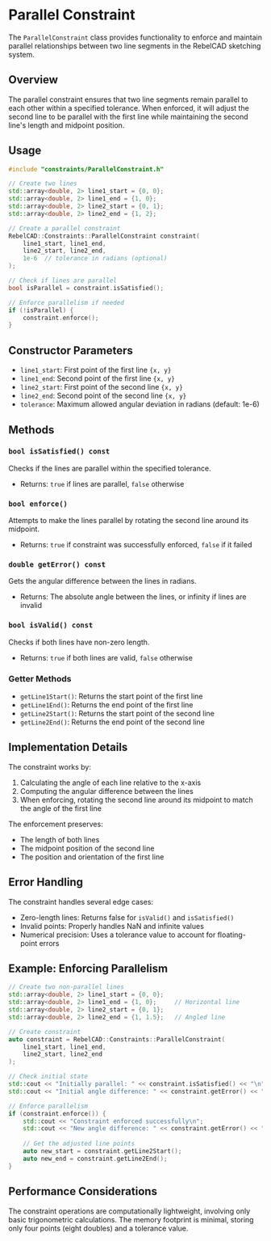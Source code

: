 # Parallel Constraint

The `ParallelConstraint` class provides functionality to enforce and maintain parallel relationships between two line segments in the RebelCAD sketching system.

## Overview

The parallel constraint ensures that two line segments remain parallel to each other within a specified tolerance. When enforced, it will adjust the second line to be parallel with the first line while maintaining the second line's length and midpoint position.

## Usage

```cpp
#include "constraints/ParallelConstraint.h"

// Create two lines
std::array<double, 2> line1_start = {0, 0};
std::array<double, 2> line1_end = {1, 0};
std::array<double, 2> line2_start = {0, 1};
std::array<double, 2> line2_end = {1, 2};

// Create a parallel constraint
RebelCAD::Constraints::ParallelConstraint constraint(
    line1_start, line1_end,
    line2_start, line2_end,
    1e-6  // tolerance in radians (optional)
);

// Check if lines are parallel
bool isParallel = constraint.isSatisfied();

// Enforce parallelism if needed
if (!isParallel) {
    constraint.enforce();
}
```

## Constructor Parameters

- `line1_start`: First point of the first line `{x, y}`
- `line1_end`: Second point of the first line `{x, y}`
- `line2_start`: First point of the second line `{x, y}`
- `line2_end`: Second point of the second line `{x, y}`
- `tolerance`: Maximum allowed angular deviation in radians (default: 1e-6)

## Methods

### `bool isSatisfied() const`
Checks if the lines are parallel within the specified tolerance.
- Returns: `true` if lines are parallel, `false` otherwise

### `bool enforce()`
Attempts to make the lines parallel by rotating the second line around its midpoint.
- Returns: `true` if constraint was successfully enforced, `false` if it failed

### `double getError() const`
Gets the angular difference between the lines in radians.
- Returns: The absolute angle between the lines, or infinity if lines are invalid

### `bool isValid() const`
Checks if both lines have non-zero length.
- Returns: `true` if both lines are valid, `false` otherwise

### Getter Methods
- `getLine1Start()`: Returns the start point of the first line
- `getLine1End()`: Returns the end point of the first line
- `getLine2Start()`: Returns the start point of the second line
- `getLine2End()`: Returns the end point of the second line

## Implementation Details

The constraint works by:
1. Calculating the angle of each line relative to the x-axis
2. Computing the angular difference between the lines
3. When enforcing, rotating the second line around its midpoint to match the angle of the first line

The enforcement preserves:
- The length of both lines
- The midpoint position of the second line
- The position and orientation of the first line

## Error Handling

The constraint handles several edge cases:
- Zero-length lines: Returns false for `isValid()` and `isSatisfied()`
- Invalid points: Properly handles NaN and infinite values
- Numerical precision: Uses a tolerance value to account for floating-point errors

## Example: Enforcing Parallelism

```cpp
// Create two non-parallel lines
std::array<double, 2> line1_start = {0, 0};
std::array<double, 2> line1_end = {1, 0};     // Horizontal line
std::array<double, 2> line2_start = {0, 1};
std::array<double, 2> line2_end = {1, 1.5};   // Angled line

// Create constraint
auto constraint = RebelCAD::Constraints::ParallelConstraint(
    line1_start, line1_end,
    line2_start, line2_end
);

// Check initial state
std::cout << "Initially parallel: " << constraint.isSatisfied() << "\n";
std::cout << "Initial angle difference: " << constraint.getError() << " radians\n";

// Enforce parallelism
if (constraint.enforce()) {
    std::cout << "Constraint enforced successfully\n";
    std::cout << "New angle difference: " << constraint.getError() << " radians\n";
    
    // Get the adjusted line points
    auto new_start = constraint.getLine2Start();
    auto new_end = constraint.getLine2End();
}
```

## Performance Considerations

The constraint operations are computationally lightweight, involving only basic trigonometric calculations. The memory footprint is minimal, storing only four points (eight doubles) and a tolerance value.
